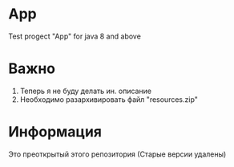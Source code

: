 # App
Test progect "App" for java 8 and above
# Важно
1. Теперь я не буду делать ин. описание
2. Необходимо разархивировать файл "resources.zip"
# Информация
Это преоткрытый этого репозитория
(Старые версии удалены)
